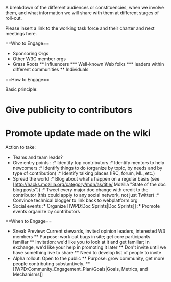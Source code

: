 A breakdown of the different audiences or constituencies, when we involve them, and what information we will share with them at different stages of roll-out.

Please insert a link to the working task force and their charter and next meetings here.

==Who to Engage==
* Sponsoring Orgs
* Other W3C member orgs
* Grass Roots
** Influencers
*** Well-known Web folks
*** leaders within different communities
** Individuals

==How to Engage==

Basic principle:
# Give publicity to contributors
# Promote update made on the wiki

Action to take:
* Teams and team leads?
* Give entry points :
:* Identify top contributors
:* Identify mentors to help newcomers
:* Identify things to do (organize by topic, by needs and by type of contribution)
:* Identify talking places (IRC, forum, ML, etc.)
* Spread the world
:* Blog about what's happen on a regular basis (see [http://hacks.mozilla.org/category/mdn/as/title/ Mozilla "State of the doc blog posts"]) 
:* Tweet every major doc change with credit to the contributor (this could apply to any social network, not just Twitter)
:* Convince technical blogger to link back to webplatform.org
* Social events
:* Organize [[WPD:Doc Sprints|Doc Sprints]]
:* Promote events organize by contributors

==When to Engage==

* Sneak Preview: Current stewards, invited opinion leaders, interested W3 members
** Purpose: work out bugs in site; get core participants familiar
** Invitation: we'd like you to look at it and get familiar; in exchange, we'd like your help in promoting it later
** Don't invite until we have something live to share
** Need to develop list of people to invite
* Alpha rollout: Open to the public 
** Purpose: grow community, get more people contributing substantively.
** [[WPD:Community_Engagement_Plan/Goals|Goals, Metrics, and Mechanisms]]